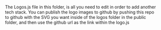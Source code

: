 The Logos.js file in this folder, is all you need to edit in order to add another tech stack. You can publish the logo images to github by pushing this repo to github with the SVG you want inside of the logos folder in the public folder, and then use the github url as the link within the logo.js 